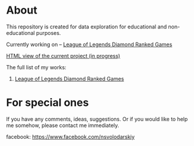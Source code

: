# About

This repository is created for data exploration for educational and non-educational purposes.

Currently working on – [League of Legends Diamond Ranked Games](https://github.com/NickWatsonMan/data-learning/blob/master/projects/n1_loldrg.ipynb)

[HTML view of the current project (in progress)](https://nickwatsonman.github.io/data-learning/)

The full list of my works:
1. [League of Legends Diamond Ranked Games](https://github.com/NickWatsonMan/data-learning/blob/master/projects/n1_loldrg.ipynb)


# For special ones

If you have any comments, ideas, suggestions. Or if you would like to help me somehow, please contact me immediately.

facebook: https://www.facebook.com/nsvolodarskiy
